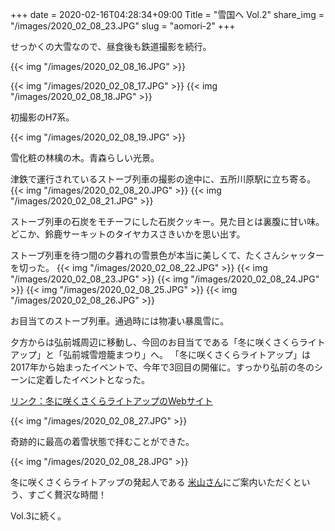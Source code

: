 +++
date  = 2020-02-16T04:28:34+09:00
Title = "雪国へ Vol.2"
share_img = "/images/2020_02_08_23.JPG"
slug = "aomori-2"
+++

せっかくの大雪なので、昼食後も鉄道撮影を続行。

{{< img "/images/2020_02_08_16.JPG" >}}

{{< img "/images/2020_02_08_17.JPG" >}}
{{< img "/images/2020_02_08_18.JPG" >}}
<p class="caption">初撮影のH7系。</p>
{{< img "/images/2020_02_08_19.JPG" >}}
<p class="caption">雪化粧の林檎の木。青森らしい光景。</p>
津鉄で運行されているストーブ列車の撮影の途中に、五所川原駅に立ち寄る。
{{< img "/images/2020_02_08_20.JPG" >}}
{{< img "/images/2020_02_08_21.JPG" >}}
<p class="caption">ストーブ列車の石炭をモチーフにした石炭クッキー。見た目とは裏腹に甘い味。<br>どこか、鈴鹿サーキットのタイヤカスさきいかを思い出す。</p>

ストーブ列車を待つ間の夕暮れの雪景色が本当に美しくて、たくさんシャッターを切った。
{{< img "/images/2020_02_08_22.JPG" >}}
{{< img "/images/2020_02_08_23.JPG" >}}
{{< img "/images/2020_02_08_24.JPG" >}}
{{< img "/images/2020_02_08_25.JPG" >}}
{{< img "/images/2020_02_08_26.JPG" >}}
<p class="caption">お目当てのストーブ列車。通過時には物凄い暴風雪に。</p>

夕方からは弘前城周辺に移動し、今回のお目当てである「冬に咲くさくらライトアップ」と「弘前城雪燈籠まつり」へ。
「冬に咲くさくらライトアップ」は2017年から始まったイベントで、今年で3回目の開催に。すっかり弘前の冬のシーンに定着したイベントとなった。


<a href="https://peraichi.com/landing_pages/view/hirosaki-fuyusakura">リンク：冬に咲くさくらライトアップのWebサイト</a>

{{< img "/images/2020_02_08_27.JPG" >}}
<p class="caption">奇跡的に最高の着雪状態で拝むことができた。</p>
{{< img "/images/2020_02_08_28.JPG" >}}
<p class="caption">冬に咲くさくらライトアップの発起人である <a href="https://twitter.com/s23fs">米山さん</a>にご案内いただくという、すごく贅沢な時間！</p>

Vol.3に続く。